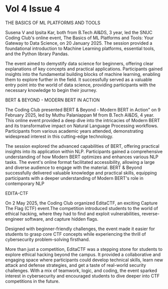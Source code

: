 # Vol 4 Issue 4

THE BASICS OF ML PLATFORMS AND TOOLS

Susena  V  and  Ipsita  Kar,  both  from  B.Tech  AI&DS,  3   year,  led  the  SNUC  Coding  Club's
online  event,  The  Basics  of  ML  Platforms  and  Tools:  Your  Gateway  to  Data  Science,  on  20
January  2025.  The  session  provided  a  foundational  introduction  to  Machine  Learning
platforms, essential tools, and the Python library Pandas.

The event aimed to demystify data science for beginners, offering clear explanations of key
concepts  and  practical  applications.  Participants  gained  insights  into  the  fundamental
building  blocks  of  machine  learning,  enabling  them  to  explore  further  in  the  field.  It
successfully  served  as  a  valuable  entry  point  into  the  world  of  data  science,  providing
participants with the necessary knowledge to begin their journey.

BERT & BEYOND - MODERN BERT IN ACTION

The  Coding  Club  presented  BERT  &  Beyond  -  Modern  BERT  in  Action"  on  9  February  2025,
led by Muthu Palaniappan M from B.Tech AI&DS, 4  year. This online event provided a deep
dive into the intricacies of Modern BERT and its transformative impact on Natural Language
Processing  workflows.  Participants  from  various  academic  years  attended,  demonstrating
widespread interest in this cutting-edge technology.

The  session  explored  the  advanced  capabilities  of  BERT,  offering  practical  insights  into  its
application within NLP. Participants gained a comprehensive understanding of how Modern
BERT  optimizes  and  enhances  various  NLP  tasks.  The  event's  online  format  facilitated
accessibility,  allowing  a  large  and  diverse  audience  to  engage  with  the  material.  BERT  &
Beyond  successfully  delivered  valuable  knowledge  and  practical  skills,  equipping
participants with a deeper understanding of Modern BERT's role in contemporary NLP

EDITA-CTF

On  2  May  2025,  the  Coding  Club  organized  EditaCTF,  an  exciting  Capture  The  Flag  (CTF)
event.The competition introduced students to the world of ethical hacking, where they had
to find and exploit vulnerabilities, reverse-engineer software, and capture hidden flags.

Designed  with  beginner-friendly  challenges,  the  event  made  it  easier  for  students  to  grasp
core CTF concepts while experiencing the thrill of cybersecurity problem-solving firsthand.

More than just a competition, EditaCTF was a stepping stone for students to explore ethical
hacking  beyond  the  campus.  It  provided  a  collaborative  and  engaging  space  where
participants could develop technical skills, learn new attack and defense strategies, and get
a  taste  of  real-world  security  challenges.  With  a  mix  of  teamwork,  logic,  and  coding,  the
event  sparked  interest  in  cybersecurity  and  encouraged  students  to  dive  deeper  into  CTF
competitions in the future.
